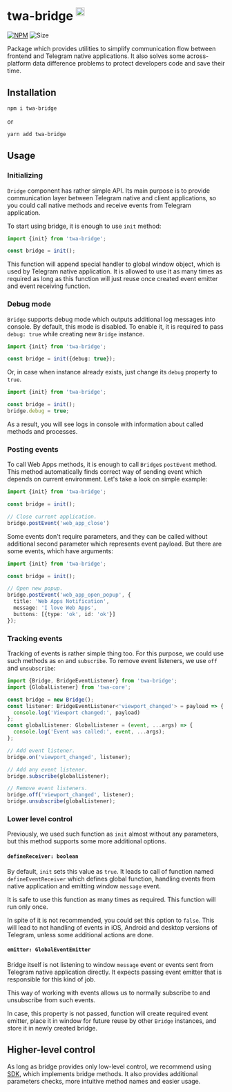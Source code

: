 # twa-bridge <sup><img src="https://static.npmjs.com/255a118f56f5346b97e56325a1217a16.svg" alt="ts" width="20"/></sup>

[npm-badge]: https://img.shields.io/npm/v/twa-bridge?logo=npm

[npm-link]: https://npmjs.com/package/twa-bridge

[size-badge]: https://img.shields.io/bundlephobia/minzip/twa-bridge

[![NPM][npm-badge]][npm-link]
![Size][size-badge]

Package which provides utilities to simplify communication flow between
frontend and Telegram native applications. It also solves some across-platform
data difference problems to protect developers code and save their time.

## Installation

```bash 
npm i twa-bridge
```

or

```bash  
yarn add twa-bridge
```

## Usage

### Initializing

`Bridge` component has rather simple API. Its main purpose is to provide
communication layer between Telegram native and client applications, so you
could call native methods and receive events from Telegram application.

To start using bridge, it is enough to use `init` method:

```typescript
import {init} from 'twa-bridge';

const bridge = init();
```

This function will append special handler to global window object, which is
used by Telegram native application. It is allowed to use it as many times
as required as long as this function will just reuse once created event emitter
and event receiving function.

### Debug mode

`Bridge` supports debug mode which outputs additional log messages into console.
By default, this mode is disabled. To enable it, it is required to pass
`debug: true` while creating new `Bridge` instance.

```typescript
import {init} from 'twa-bridge';

const bridge = init({debug: true});
```

Or, in case when instance already exists, just change its `debug` property
to `true`.

```typescript
import {init} from 'twa-bridge';

const bridge = init();
bridge.debug = true;
```

As a result, you will see logs in console with information about called
methods and processes.

### Posting events

To call Web Apps methods, it is enough to call `Bridge`s `postEvent` method.
This method automatically finds correct way of sending event which depends
on current environment. Let's take a look on simple example:

```typescript
import {init} from 'twa-bridge';

const bridge = init();

// Close current application.
bridge.postEvent('web_app_close')
```

Some events don't require parameters, and they can be called without additional
second parameter which represents event payload. But there are some events,
which have arguments:

```typescript
import {init} from 'twa-bridge';

const bridge = init();

// Open new popup.
bridge.postEvent('web_app_open_popup', {
  title: 'Web Apps Notification',
  message: 'I love Web Apps',
  buttons: [{type: 'ok', id: 'ok'}]
});
```

### Tracking events

Tracking of events is rather simple thing too. For this purpose, we could
use such methods as `on` and `subscribe`. To remove event listeners, we
use `off` and `unsubscribe`:

```typescript
import {Bridge, BridgeEventListener} from 'twa-bridge';
import {GlobalListener} from 'twa-core';

const bridge = new Bridge();
const listener: BridgeEventListener<'viewport_changed'> = payload => {
  console.log('Viewport changed:', payload)
};
const globalListener: GlobalListener = (event, ...args) => {
  console.log('Event was called:', event, ...args);
};

// Add event listener.
bridge.on('viewport_changed', listener);

// Add any event listener.
bridge.subscribe(globalListener);

// Remove event listeners.
bridge.off('viewport_changed', listener);
bridge.unsubscribe(globalListener);
```

### Lower level control

Previously, we used such function as `init` almost without any parameters,
but this method supports some more additional options.

#### `defineReceiver: boolean`

By default, `init` sets this value as `true`. It leads to call of function
named `defineEventReceiver` which defines global function, handling events
from native application and emitting window `message` event.

It is safe to use this function as many times as required. This function
will run only once.

In spite of it is not recommended, you could set this option to `false`.
This will lead to not handling of events in iOS, Android and desktop
versions of Telegram, unless some additional actions are done.

#### `emitter: GlobalEventEmitter`

Bridge itself is not listening to window `message` event or events sent
from Telegram native application directly. It expects passing event emitter
that is responsible for this kind of job.

This way of working with events allows us to normally subscribe to and
unsubscribe from such events.

In case, this property is not passed, function will create required event
emitter, place it in window for future reuse by other `Bridge` instances,
and store it in newly created bridge.

## Higher-level control

As long as bridge provides only low-level control, we recommend using
[SDK](https://github.com/Telegram-Web-Apps/sdk), which implements
bridge methods. It also provides additional parameters checks, more intuitive
method names and easier usage.
